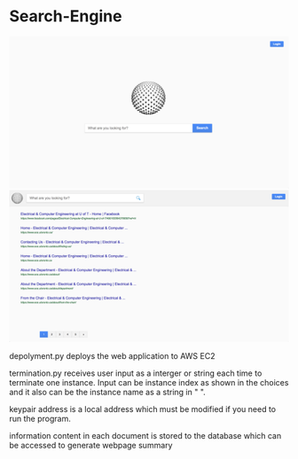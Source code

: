 # Search-Engine

![image](https://github.com/DouglasChenH/Search-Engine/raw/master/screenshots/home.png)
![image](https://github.com/DouglasChenH/Search-Engine/raw/master/screenshots/search.png)

depolyment.py deploys the web application to AWS EC2 

termination.py receives user input as a interger or string each time to terminate one instance. Input can be instance index as shown in the choices and it also can be the instance name as a string in " ".

keypair address is a local address which must be modified if you need to run the program.

information content in each document is stored to the database which can be accessed to generate webpage summary
      

